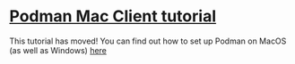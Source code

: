 # [Podman Mac Client tutorial](https://github.com/containers/podman/blob/master/docs/tutorials/mac_win_client.md)
This tutorial has moved! You can find out how to set up Podman on MacOS (as well as Windows) [here](https://github.com/containers/podman/blob/master/docs/tutorials/mac_win_client.md)
